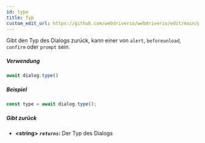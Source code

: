 ```yaml
---
id: type
title: Typ
custom_edit_url: https://github.com/webdriverio/webdriverio/edit/main/packages/webdriverio/src/commands/dialog/type.ts
---
```


Gibt den Typ des Dialogs zurück, kann einer von `alert`, `beforeunload`, `confirm` oder `prompt` sein.

##### Verwendung

```js
await dialog.type()
```

##### Beispiel

```js title="dialogType.js"
const type = await dialog.type();
```

##### Gibt zurück

- **&lt;string&gt;**
            **<code><var>returns</var></code>:**   Der Typ des Dialogs    